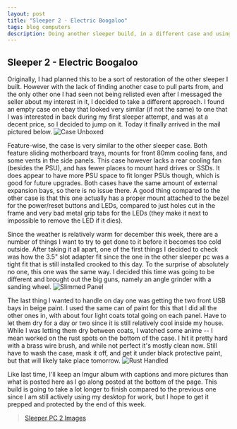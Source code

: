 ```yaml
---
layout: post
title: "Sleeper 2 - Electric Boogaloo"
tags: blog computers
description: Doing another sleeper build, in a different case and using my current desktop as the parts.
---
```


## Sleeper 2 - Electric Boogaloo
Originally, I had planned this to be a sort of restoration of the other sleeper I built. However with the lack of finding another case to pull parts from, and the only other one I had seen not being relisted even after I messaged the seller about my interest in it, I decided to take a different approach. I found an empty case on ebay that looked very similar (if not the same) to one that I was interested in back during my first sleeper attempt, and was at a decent price, so I decided to jump on it. Today it finally arrived in the mail pictured below.
![Case Unboxed](https://i.imgur.com/2L9W5aN.jpg)

Feature-wise, the case is very similar to the other sleeper case. Both feature sliding motherboard trays, mounts for front 80mm cooling fans, and some vents in the side panels. This case however lacks a rear cooling fan (besides the PSU), and has fewer places to mount hard drives or SSDs. It does appear to have more PSU space to fit longer PSUs though, which is good for future upgrades. Both cases have the same amount of external expansion bays, so there is no issue there. A good thing compared to the other case is that this one actually has a proper mount attached to the bezel for the power/reset buttons and LEDs, compared to just holes cut in the frame and very bad metal grip tabs for the LEDs (they make it next to impossible to remove the LED if it dies).

Since the weather is relatively warm for december this week, there are a number of things I want to try to get done to it before it becomes too cold outside. After taking it all apart, one of the first things I decided to check was how the 3.5" slot adapter fit since the one in the other sleeper pc was a tight fit that is still installed crooked to this day. To the surprise of absolutely no one, this one was the same way. I decided this time was going to be different and brought out the big guns, namely an angle grinder with a sanding wheel.
![Slimmed Panel](https://i.imgur.com/seDZQNr.jpg)

The last thing I wanted to handle on day one was getting the two front USB bays in beige paint. I used the same can of paint for this that I did all the other ones in, with about four light coats total going on each panel. Have to let them dry for a day or two since it is still relatively cool inside my house. While I was letting them dry between coats, I watched some anime -- I mean worked on the rust spots on the bottom of the case. I hit it pretty hard with a brass wire brush, and while not perfect it's mostly clean now. Still have to wash the case, mask it off, and get it under black protective paint, but that will likely take place tomorrow.
![Rust Handled](https://i.imgur.com/qaXC59Q.jpg)

Like last time, I'll keep an Imgur album with captions and more pictures than what is posted here as I go along posted at the bottom of the page. This build is going to take a lot longer to finish compared to the previous one since I am still actively using my desktop for work, but I hope to get it prepped and protected by the end of this week.

<blockquote class="imgur-embed-pub" lang="en" data-id="a/VzEshrA">
    <a href="//imgur.com/a/VzEshrA">Sleeper PC 2 Images</a>
</blockquote>
<script async src="//s.imgur.com/min/embed.js" charset="utf-8"></script>
